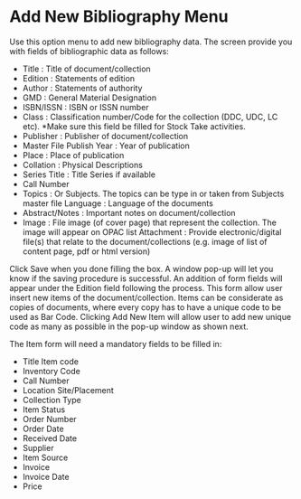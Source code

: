 # Add New Bibliography Menu 

Use this option menu to add new bibliography data. The screen
provide you with fields of bibliographic data as follows:

- Title : Title of document/collection
- Edition : Statements of edition
- Author : Statements of authority
- GMD : General Material Designation
- ISBN/ISSN : ISBN or ISSN number
- Class : Classification number/Code for the collection (DDC, UDC, LC etc). *Make sure this field be filled for Stock Take activities.
- Publisher : Publisher of document/collection
- Master File Publish Year : Year of publication
- Place : Place of publication
- Collation : Physical Descriptions
- Series Title : Title Series if available
- Call Number
- Topics : Or Subjects. The topics can be type in or taken from Subjects master file Language : Language of the documents
- Abstract/Notes : Important notes on document/collection
- Image : File image (of cover page) that represent the collection. The image will appear on OPAC list
Attachment : Provide electronic/digital file(s) that relate to the document/collections (e.g. image of list of content page, pdf or html version)

Click Save when you done filling the box. A window pop-up will
let you know if the saving procedure is successful. An addition
of form fields will appear under the Edition field following the
process. This form allow user insert new items of the
document/collection. Items can be considerate as copies of
documents, where every copy has to have a unique code to be used
as Bar Code. Clicking Add New Item will allow user to add new
unique code as many as possible in the pop-up window as shown
next.

The Item form will need a mandatory fields to be filled in:

- Title Item code
- Inventory Code
- Call Number
- Location Site/Placement
- Collection Type
- Item Status
- Order Number
- Order Date
- Received Date
- Supplier
- Item Source
- Invoice
- Invoice Date
- Price
